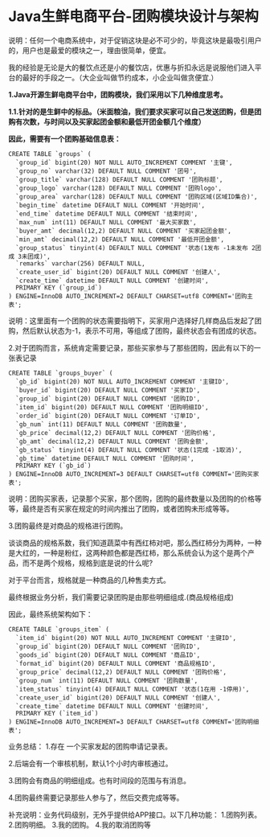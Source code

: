 # Java生鲜电商平台-团购模块设计与架构
 
说明：任何一个电商系统中，对于促销这块是必不可少的，毕竟这块是最吸引用户的，用户也是最爱的模块之一，理由很简单，便宜。

我的经验是无论是大的餐饮点还是小的餐饮店，优惠与折扣永远是说服他们进入平台的最好的手段之一。（大企业叫做节约成本，小企业叫做贪便宜.）

**1.Java开源生鲜电商平台中，团购模块，我们采用以下几种维度思考。**

**1.1.针对的是生鲜中的标品。（米面粮油，我们要求买家可以自己发送团购，但是团购有次数，与时间以及买家起团金额和最低开团金额几个维度）**

**因此，需要有一个团购基础信息表：**

```
CREATE TABLE `groups` (
  `group_id` bigint(20) NOT NULL AUTO_INCREMENT COMMENT '主键',
  `group_no` varchar(32) DEFAULT NULL COMMENT '团号',
  `group_title` varchar(128) DEFAULT NULL COMMENT '团购标题',
  `group_logo` varchar(128) DEFAULT NULL COMMENT '团购logo',
  `group_area` varchar(128) DEFAULT NULL COMMENT '团购区域(区域ID集合)',
  `begin_time` datetime DEFAULT NULL COMMENT '开始时间',
  `end_time` datetime DEFAULT NULL COMMENT '结束时间',
  `max_num` int(11) DEFAULT NULL COMMENT '最大买家数',
  `buyer_amt` decimal(12,2) DEFAULT NULL COMMENT '买家起团金额',
  `min_amt` decimal(12,2) DEFAULT NULL COMMENT '最低开团金额',
  `group_status` tinyint(4) DEFAULT NULL COMMENT '状态(1发布 -1未发布 2团成 3未团成)',
  `remarks` varchar(256) DEFAULT NULL,
  `create_user_id` bigint(20) DEFAULT NULL COMMENT '创建人',
  `create_time` datetime DEFAULT NULL COMMENT '创建时间',
  PRIMARY KEY (`group_id`)
) ENGINE=InnoDB AUTO_INCREMENT=2 DEFAULT CHARSET=utf8 COMMENT='团购主表';
```

说明：这里面有一个团购的状态需要指明下，买家用户选择好几样商品后发起了团购，然后默认状态为-1，表示不可用，等组成了团购，最终状态会有团成的状态。


2.对于团购而言，系统肯定需要记录，那些买家参与了那些团购，因此有以下的一张表记录

```
CREATE TABLE `groups_buyer` (
  `gb_id` bigint(20) NOT NULL AUTO_INCREMENT COMMENT '主键ID',
  `buyer_id` bigint(20) DEFAULT NULL COMMENT '买家ID',
  `group_id` bigint(20) DEFAULT NULL COMMENT '团购ID',
  `item_id` bigint(20) DEFAULT NULL COMMENT '团购明细ID',
  `order_id` bigint(20) DEFAULT NULL COMMENT '订单ID',
  `gb_num` int(11) DEFAULT NULL COMMENT '团购数量',
  `gb_price` decimal(12,2) DEFAULT NULL COMMENT '团购价格',
  `gb_amt` decimal(12,2) DEFAULT NULL COMMENT '团购金额',
  `gb_status` tinyint(4) DEFAULT NULL COMMENT '状态(1完成 -1取消)',
  `gb_time` datetime DEFAULT NULL COMMENT '团购时间',
  PRIMARY KEY (`gb_id`)
) ENGINE=InnoDB AUTO_INCREMENT=3 DEFAULT CHARSET=utf8 COMMENT='团购买家表';
```
说明：团购买家表，记录那个买家，那个团购，团购的最终数量以及团购的价格等等，最终是否有买家在规定的时间内推出了团购，或者团购未形成等等。


3.团购最终是对商品的规格进行团购。

谈谈商品的规格系数，我们知道蔬菜中有西红柿对吧，那么西红柿分为两种，一种是大红的，一种是粉红，这两种颜色都是西红柿，那么系统会认为这个是两个产品，而不是两个规格，规格到底是说的什么呢?

对于平台而言，规格就是一种商品的几种售卖方式。

最终根据业务分析，我们需要记录团购是由那些明细组成.(商品规格组成)

因此，最终系统架构如下：


```
CREATE TABLE `groups_item` (
  `item_id` bigint(20) NOT NULL AUTO_INCREMENT COMMENT '主键ID',
  `group_id` bigint(20) DEFAULT NULL COMMENT '团购ID',
  `goods_id` bigint(20) DEFAULT NULL COMMENT '商品ID',
  `format_id` bigint(20) DEFAULT NULL COMMENT '商品规格ID',
  `group_price` decimal(12,2) DEFAULT NULL COMMENT '团购价格',
  `group_num` int(11) DEFAULT NULL COMMENT '团购数量',
  `item_status` tinyint(4) DEFAULT NULL COMMENT '状态(1在用 -1停用)',
  `create_user_id` bigint(20) DEFAULT NULL COMMENT '创建人',
  `create_time` datetime DEFAULT NULL COMMENT '创建时间',
  PRIMARY KEY (`item_id`)
) ENGINE=InnoDB AUTO_INCREMENT=3 DEFAULT CHARSET=utf8 COMMENT='团购明细表';
```
业务总结：
1.存在 一个买家发起的团购申请记录表。

2.后端会有一个审核机制，默认1个小时内审核通过。
    
3.团购会有商品的明细组成。也有时间段的范围与有消息。
    
4.团购最终需要记录那些人参与了，然后交费完成等等。

补充说明：业务代码级别，无外乎提供给APP接口。以下几种功能：
1.团购列表。
2.团购明细。
3.我的团购。
4.我的取消团购等